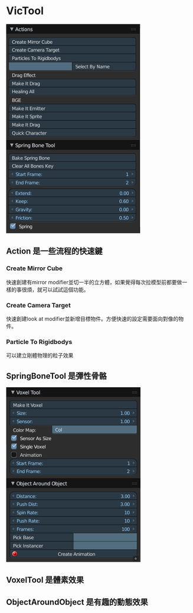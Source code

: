 # VicTool

![Alt text](/imgs/img1.png)

## Action 是一些流程的快速鍵

### Create Mirror Cube 

快速創建有mirror modifier並切一半的立方體，如果覺得每次拉模型前都要做一樣的事很煩，就可以試試這個功能。

### Create Camera Target

快速創建look at modifier並新增目標物件。方便快速的設定需要面向對像的物件。

### Particle To Rigidbodys

可以建立剛體物理的粒子效果

## SpringBoneTool 是彈性骨骼

![Alt text](/imgs/img2.png)

## VoxelTool 是體素效果

## ObjectAroundObject 是有趣的動態效果
